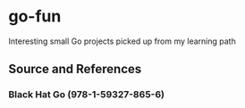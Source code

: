 # go-fun
Interesting small Go projects picked up from my learning path

## Source and References
### Black Hat Go (978-1-59327-865-6)
